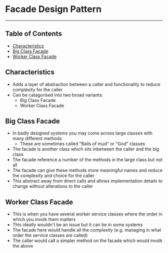 # Facade Design Pattern

- - - -

## Table of Contents

* [Characteristics](https://github.com/Mr-Bally/DevNotes/blob/main/Programming/DesignPatterns/FacadeDesignPattern.md#characteristics)
* [Big Class Facade](https://github.com/Mr-Bally/DevNotes/blob/main/Programming/DesignPatterns/FacadeDesignPattern.md#big-class-facade)
* [Worker Class Facade](https://github.com/Mr-Bally/DevNotes/blob/main/Programming/DesignPatterns/FacadeDesignPattern.md#worker-class-facade)

## Characteristics

* Adds a layer of abstraction between a caller and functionality to reduce complexity for the caller
* Can be catagorised into two broad variants:
  * Big Class Facade
  * Worker Class Facade

## Big Class Facade

* In badly designed systems you may come across large classes with many different methods
  * These are sometimes called "Balls of mud" or "God" classes
* The facade is another class which sits inbetween the caller and the big class
* The facade reference a number of the methods in the large class but not all
* The facade can give these methods more meaningful names and reduce the complexity and choice for the caller
* This abstract away from direct calls and allows implementation details to change without alterations to the caller

## Worker Class Facade

* This is when you have several worker service classes where the order in which you involk them matters
* This ideally wouldn't be an issue but it can be in some systems
* The facade here would handle all the complexity (e.g. managing in what order the service classes are called)
* The caller would call a simpler method on the facade which would involk the above
